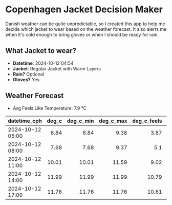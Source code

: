 
# Copenhagen Jacket Decision Maker

Danish weather can be quite unpredictable, so I created this app to help me decide which jacket to wear based on the weather forecast. 
It also alerts me when it's cold enough to bring gloves or when I should be ready for rain.

## What Jacket to wear?

- **Datetime**: 2024-10-12 04:54
- **Jacket**: Regular Jacket with Warm Layers
- **Rain?** Optional
- **Gloves?** Yes

## Weather Forecast
- Avg Feels Like Temperature: 7.9 °C

| datetime_cph     |   deg_c |   deg_c_min |   deg_c_max |   deg_c_feels | weather   | wind   | rain   |
|:-----------------|--------:|------------:|------------:|--------------:|:----------|:-------|:-------|
| 2024-10-12 05:00 |    6.84 |        6.84 |        9.38 |          3.87 | Clouds    | Low    | None   |
| 2024-10-12 08:00 |    7.68 |        7.68 |        9.37 |          5.1  | Clouds    | Low    | None   |
| 2024-10-12 11:00 |   10.01 |       10.01 |       11.59 |          9.02 | Rain      | Medium | Low    |
| 2024-10-12 14:00 |   11.99 |       11.99 |       11.99 |         10.79 | Clouds    | Medium | None   |
| 2024-10-12 17:00 |   11.76 |       11.76 |       11.76 |         10.61 | Clouds    | High   | None   |
        